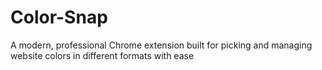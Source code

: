 # Color-Snap
A modern, professional Chrome extension built for picking and managing website colors in different formats with ease
